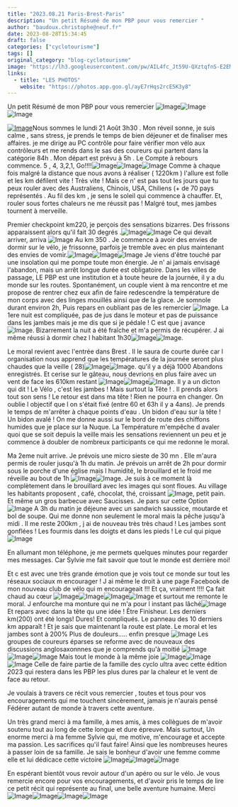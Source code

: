 ```yaml
---
title: "2023.08.21 Paris-Brest-Paris"
description: "Un petit Résumé de mon PBP pour vous remercier "
author: "baudoux.christophe@neuf.fr"
date: 2023-08-28T15:34:45
draft: false
categories: ["cyclotourisme"]
tags: []
original_category: "blog-cyclotourisme"
image: "https://lh3.googleusercontent.com/pw/AIL4fc_Jt59U-QXztqfnS-E2EMseGeWCVpF4_9x-FPMVgeWkRJOti2KFDQeQIE09uIgnNiS7vwP4jzK2fG2UOQBUZZj95Z48amWHh0nJiYRylLqF4t3Oe7lQOpe7mWLiklX9F9QlkQp-2FdmElE7Q_S325L9dA=w280-h373-s-no?authuser=0"
links:
  - title: "LES PHOTOS"
    website: "https://photos.app.goo.gl/ayE7rHqs2rcE5K3y8"
---
```


Un petit Résumé de mon PBP pour vous remercier ![Image](https://static.xx.fbcdn.net/images/emoji.php/v9/t80/1/16/1f64f.png)![Image](https://static.xx.fbcdn.net/images/emoji.php/v9/t80/1/16/1f64f.png)![Image](https://static.xx.fbcdn.net/images/emoji.php/v9/t80/1/16/1f64f.png)

<!--more-->

[![Image](https://lh3.googleusercontent.com/pw/AIL4fc9-Lie_cbrb0G9XyANGl71F5vngOWLwPdGHcK3K7Nc1FM--feLWGRx7dGDu_BJmA_SYsJtFiDsEuKfGHpovVZdsHFl2RWF47rM2oC7R1s-Hmqt5qK4Vdl4chfbf8yOya4ku4PjGJLaRhuLQq5r5_4dD9Q=w373-h280-s-no?authuser=0)](https://lh3.googleusercontent.com/pw/AIL4fc9-Lie_cbrb0G9XyANGl71F5vngOWLwPdGHcK3K7Nc1FM--feLWGRx7dGDu_BJmA_SYsJtFiDsEuKfGHpovVZdsHFl2RWF47rM2oC7R1s-Hmqt5qK4Vdl4chfbf8yOya4ku4PjGJLaRhuLQq5r5_4dD9Q=w373-h280-s-no?authuser=0)Nous sommes le lundi 21 Août 3h30 . Mon réveil sonne, je suis calme , sans stress, je prends le temps de bien déjeuner et de finaliser mes affaires.
je me dirige au PC contrôle pour faire vérifier mon vélo aux contrôleurs et me rends dans le sas des coureurs qui partent dans la catégorie 84h .
Mon départ est prévu à 5h .
Le Compte à rebours commence. 5 , 4, 3,2,1, Go!!!!![Image](https://static.xx.fbcdn.net/images/emoji.php/v9/te0/1/16/1f6b4.png)![Image](https://static.xx.fbcdn.net/images/emoji.php/v9/te0/1/16/1f6b4.png)![Image](https://static.xx.fbcdn.net/images/emoji.php/v9/te0/1/16/1f6b4.png)
Comme à chaque fois malgré la distance que nous avons à réaliser ( 1220km ) l'allure est folle et les km défilent vite ! Très vite ! Mais ce n' est pas tout les jours que tu peux rouler avec des Australiens, Chinois, USA, Chiliens (+ de 70 pays représentés .
Au fil des km , je sens le soleil qui commence à chauffer. Et, rouler sous fortes chaleurs ne me réussit pas ! Malgré tout, mes jambes tournent à merveille.

Premier checkpoint km220, je perçois des sensations bizarres. Des frissons apparaissent alors qu'il fait 30 degrés .![Image](https://static.xx.fbcdn.net/images/emoji.php/v9/t34/1/16/1f914.png)![Image](https://static.xx.fbcdn.net/images/emoji.php/v9/t34/1/16/1f914.png)
Ce qui devait arriver, arriva ![Image](https://static.xx.fbcdn.net/images/emoji.php/v9/t2c/1/16/1f631.png)
Au km 350 .
Je commence à avoir des envies de dormir sur le vélo, je frissonne, parfois je tremble avec en plus maintenant des envies de vomir.![Image](https://static.xx.fbcdn.net/images/emoji.php/v9/t2c/1/16/1f631.png)![Image](https://static.xx.fbcdn.net/images/emoji.php/v9/t2c/1/16/1f631.png)![Image](https://static.xx.fbcdn.net/images/emoji.php/v9/t2c/1/16/1f631.png)
Je viens d'être touché par une insolation qui me pompe toute mon énergie.
Je n' ai jamais envisagé l'abandon, mais un arrêt longue durée est obligatoire.
Dans les villes de passage, LE PBP est une institution et à toute heure de la journée, il y a du monde sur les routes.
Spontanément, un couple vient à ma rencontre et me propose de rentrer chez eux afin de faire redescendre la température de mon corps avec des linges mouillés ainsi que de la glace.
Je somnole durant environ 2h,
Puis repars en oubliant pas de les remercier ![Image](https://static.xx.fbcdn.net/images/emoji.php/v9/t80/1/16/1f64f.png).
La 1ere nuit est compliquée, pas de jus dans le moteur et pas de puissance dans les jambes mais je me dis que si je pédale ! C est que j avance ![Image](https://static.xx.fbcdn.net/images/emoji.php/v9/t57/1/16/1f609.png).
Bizarrement la nuit a été fraîche et m'a permis de récupérer.
J ai même réussi à dormir chez l habitant 1h30![Image](https://static.xx.fbcdn.net/images/emoji.php/v9/t57/1/16/1f609.png)![Image](https://static.xx.fbcdn.net/images/emoji.php/v9/t80/1/16/1f64f.png).

Le moral revient avec l'entrée dans Brest . Il le saura de courte durée car l organisation nous apprend que les températures de la journée seront plus chaudes que la veille ( 28)![Image](https://static.xx.fbcdn.net/images/emoji.php/v9/t6f/1/16/1f975.png)![Image](https://static.xx.fbcdn.net/images/emoji.php/v9/t6f/1/16/1f975.png). qu'il y a déjà 1000 Abandons enregistrés.
Et cerise sur le gâteau, nous devrions en plus faire avec un vent de face les 610km restant ![Image](https://static.xx.fbcdn.net/images/emoji.php/v9/t2c/1/16/1f631.png)![Image](https://static.xx.fbcdn.net/images/emoji.php/v9/t2c/1/16/1f631.png)![Image](https://static.xx.fbcdn.net/images/emoji.php/v9/t2c/1/16/1f631.png).
Il y a un dicton qui dit !
Le Vélo , c'est les jambes ! Mais surtout la Tête ! .
Il prends alors tout son sens !
Le retour est dans ma tête ! Rien ne pourra en changer.
On oublie l objectif que l on s'était fixé (entre 60 et 63h il y a 4ans).
Je prends le temps de m'arrêter à chaque points d'eau .
Un bidon d'eau sur la tête ! Un bidon avalé !
On me donne aussi sur le bord de route des chiffons humides que je place sur la Nuque.
La Température m'empêche d avaler quoi que se soit depuis la veille mais les sensations reviennent un peu et je commence à doubler de nombreux participants ce qui me redonne le moral.

Ma 2eme nuit arrive.
Je prévois une micro sieste de 30 mn . Elle m'aura permis de rouler jusqu'à 1h du matin.
Je prévois un arrêt de 2h pour dormir sous le porche d'une église mais l humidité, le brouillard et le froid me réveille au bout de 1h ![Image](https://static.xx.fbcdn.net/images/emoji.php/v9/t2c/1/16/1f631.png)![Image](https://static.xx.fbcdn.net/images/emoji.php/v9/t2c/1/16/1f631.png).
Je suis à ce moment là complètement dans le brouillard avec les images qui sont floues. Au village les habitants proposent , café, chocolat, thé, croissant ![Image](https://static.xx.fbcdn.net/images/emoji.php/v9/tac/1/16/1f950.png), petit pain. Et même un gros barbecue avec Saucisses.
Je pars sur cette Option ![Image](https://static.xx.fbcdn.net/images/emoji.php/v9/t52/1/16/1f923.png)
A 3h du matin je déjeune avec un sandwich saussice, moutarde et bol de soupe.
Qui me donne non seulement le moral mais la pêche jusqu'à midi .
Il me reste 200km , j ai de nouveau très très chaud ! Les jambes sont gonflées ! Les fourmis dans les doigts et dans les pieds ! Le cul qui pique ![Image](https://static.xx.fbcdn.net/images/emoji.php/v9/t2c/1/16/1f631.png)

En allumant mon téléphone, je me permets quelques minutes pour regarder mes messages.
Car Sylvie me fait savoir que tout le monde est derrière moi!

Et c est avec une très grande émotion que je vois tout ce monde sur tout les réseaux sociaux m encourager !
J ai même le droit à une page Facebook de mon nouveau club de vélo qui m encourageait !!! Et ça, vraiment !!!! Ça fait chaud au cœur ![Image](https://static.xx.fbcdn.net/images/emoji.php/v9/t6c/1/16/2764.png)![Image](https://static.xx.fbcdn.net/images/emoji.php/v9/t6c/1/16/2764.png)![Image](https://static.xx.fbcdn.net/images/emoji.php/v9/t6c/1/16/2764.png)![Image](https://static.xx.fbcdn.net/images/emoji.php/v9/t6c/1/16/2764.png) et surtout me remonte le moral.
J enfourche ma monture qui ne m'a pour l instant pas lâché![Image](https://static.xx.fbcdn.net/images/emoji.php/v9/tfc/1/16/1f44d.png)
Et repars avec dans la tête qu une idée ! Être Finisheur.
Les derniers km(200) ont été longs! Dures! Et compliqués.
Le panneau des 10 derniers km apparaît ! Et je sais que maintenant la route est plate.
Le moral et les jambes sont à 200%
Plus de douleurs..... enfin presque ![Image](https://static.xx.fbcdn.net/images/emoji.php/v9/t52/1/16/1f923.png)
Les groupes de coureurs éparses se reforme avec de nouveaux des discussions anglosaxonnnes que je comprends qu'à moitié ![Image](https://static.xx.fbcdn.net/images/emoji.php/v9/t52/1/16/1f923.png)![Image](https://static.xx.fbcdn.net/images/emoji.php/v9/t52/1/16/1f923.png)![Image](https://static.xx.fbcdn.net/images/emoji.php/v9/t52/1/16/1f923.png)
Mais tout le monde à la même joie ![Image](https://static.xx.fbcdn.net/images/emoji.php/v9/t6d/1/16/1f973.png)![Image](https://static.xx.fbcdn.net/images/emoji.php/v9/t6d/1/16/1f973.png)![Image](https://static.xx.fbcdn.net/images/emoji.php/v9/t6d/1/16/1f973.png)
Celle de faire partie de la famille des cyclo ultra avec cette édition 2023 qui restera dans les PBP les plus dures par la chaleur et le vent de face au retour.

Je voulais à travers ce récit vous remercier , toutes et tous pour vos encouragements qui me touchent sincèrement, jamais je n'aurais pensé Fédérer autant de monde à travers cette aventure.

Un très grand merci à ma famille, à mes amis, à mes collègues de m'avoir soutenu tout au long de cette longue et dure épreuve.
Mais surtout,
Un enorme merci à ma femme Sylvie qui, me motive, m'encourage et accepte ma passion.
Les sacrifices qu'il faut faire! Ainsi que les nombreuses heures à passer loin de sa famille.
Je sais le bonheur d'avoir une femme comme elle et lui dédicace cette victoire ![Image](https://static.xx.fbcdn.net/images/emoji.php/v9/te9/1/16/1f496.png)![Image](https://static.xx.fbcdn.net/images/emoji.php/v9/te9/1/16/1f496.png)![Image](https://static.xx.fbcdn.net/images/emoji.php/v9/te9/1/16/1f496.png)

En espérant bientôt vous revoir autour d'un apéro ou sur le vélo.
Je vous remercie encore pour vos encouragements, et d'avoir pris le temps de lire ce petit récit qui représente au final, une belle aventure humaine.
Merci ![Image](https://static.xx.fbcdn.net/images/emoji.php/v9/t6c/1/16/2764.png)![Image](https://static.xx.fbcdn.net/images/emoji.php/v9/t6c/1/16/2764.png)![Image](https://static.xx.fbcdn.net/images/emoji.php/v9/t6c/1/16/2764.png)![Image](https://static.xx.fbcdn.net/images/emoji.php/v9/t6c/1/16/2764.png)